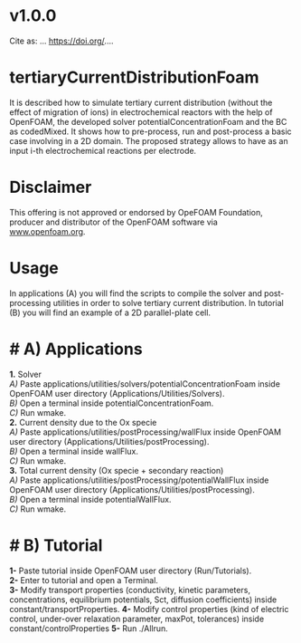# v1.0.0

Cite as: ...
https://doi.org/....

# tertiaryCurrentDistributionFoam
It is described how to simulate tertiary current distribution (without the effect of migration of ions) in electrochemical reactors with the help of OpenFOAM, the developed solver potentialConcentrationFoam and the BC as codedMixed. It shows how to pre-process, run and post-process a basic case involving in a 2D domain. 
The proposed strategy allows to have as an input i-th electrochemical reactions per electrode.

# Disclaimer
This offering is not approved or endorsed by OpeFOAM Foundation, producer and distributor of the OpenFOAM software via www.openfoam.org.

# Usage
In applications (A) you will find the scripts to compile the solver and post-processing utilities in order to solve tertiary current distribution.
In tutorial (B) you will find an example of a 2D parallel-plate cell. 

# #  A) Applications
**1.**  Solver  
_A)_ Paste applications/utilities/solvers/potentialConcentrationFoam inside OpenFOAM user directory (Applications/Utilities/Solvers).  
_B)_ Open a terminal inside potentialConcentrationFoam.  
_C)_ Run wmake.  
**2.**  Current density due to the Ox specie  
_A)_ Paste applications/utilities/postProcessing/wallFlux inside OpenFOAM user directory (Applications/Utilities/postProcessing).  
_B)_ Open a terminal inside wallFlux.  
_C)_ Run wmake.  
**3.**  Total current density (Ox specie + secondary reaction)  
_A)_ Paste applications/utilities/postProcessing/potentialWallFlux inside OpenFOAM user directory (Applications/Utilities/postProcessing).  
_B)_ Open a terminal inside potentialWallFlux.  
_C)_ Run wmake.  


# #  B) Tutorial
**1-** Paste tutorial inside OpenFOAM user directory (Run/Tutorials).  
**2-** Enter to tutorial and open a Terminal.  
**3-** Modify transport properties (conductivity, kinetic parameters, concentrations, equilibrium potentials, Sct, diffusion coefficients) inside constant/transportProperties.
**4-** Modify control properties (kind of electric control, under-over relaxation parameter, maxPot, tolerances) inside constant/controlProperties 
**5-** Run ./Allrun.  

